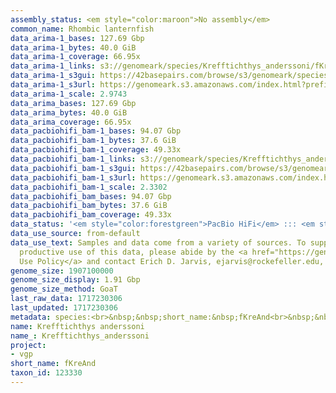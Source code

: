 ```yaml
---
assembly_status: <em style="color:maroon">No assembly</em>
common_name: Rhombic lanternfish
data_arima-1_bases: 127.69 Gbp
data_arima-1_bytes: 40.0 GiB
data_arima-1_coverage: 66.95x
data_arima-1_links: s3://genomeark/species/Krefftichthys_anderssoni/fKreAnd1/genomic_data/arima/<br>
data_arima-1_s3gui: https://42basepairs.com/browse/s3/genomeark/species/Krefftichthys_anderssoni/fKreAnd1/genomic_data/arima/
data_arima-1_s3url: https://genomeark.s3.amazonaws.com/index.html?prefix=species/Krefftichthys_anderssoni/fKreAnd1/genomic_data/arima/
data_arima-1_scale: 2.9743
data_arima_bases: 127.69 Gbp
data_arima_bytes: 40.0 GiB
data_arima_coverage: 66.95x
data_pacbiohifi_bam-1_bases: 94.07 Gbp
data_pacbiohifi_bam-1_bytes: 37.6 GiB
data_pacbiohifi_bam-1_coverage: 49.33x
data_pacbiohifi_bam-1_links: s3://genomeark/species/Krefftichthys_anderssoni/fKreAnd1/genomic_data/pacbio_hifi/<br>
data_pacbiohifi_bam-1_s3gui: https://42basepairs.com/browse/s3/genomeark/species/Krefftichthys_anderssoni/fKreAnd1/genomic_data/pacbio_hifi/
data_pacbiohifi_bam-1_s3url: https://genomeark.s3.amazonaws.com/index.html?prefix=species/Krefftichthys_anderssoni/fKreAnd1/genomic_data/pacbio_hifi/
data_pacbiohifi_bam-1_scale: 2.3302
data_pacbiohifi_bam_bases: 94.07 Gbp
data_pacbiohifi_bam_bytes: 37.6 GiB
data_pacbiohifi_bam_coverage: 49.33x
data_status: '<em style="color:forestgreen">PacBio HiFi</em> ::: <em style="color:forestgreen">Arima</em>'
data_use_source: from-default
data_use_text: Samples and data come from a variety of sources. To support fair and
  productive use of this data, please abide by the <a href="https://genome10k.soe.ucsc.edu/data-use-policies/">Data
  Use Policy</a> and contact Erich D. Jarvis, ejarvis@rockefeller.edu, with any questions.
genome_size: 1907100000
genome_size_display: 1.91 Gbp
genome_size_method: GoaT
last_raw_data: 1717230306
last_updated: 1717230306
metadata: species:<br>&nbsp;&nbsp;short_name:&nbsp;fKreAnd<br>&nbsp;&nbsp;name:&nbsp;Krefftichthys&nbsp;anderssoni<br>&nbsp;&nbsp;taxon_id:&nbsp;123330<br>&nbsp;&nbsp;common_name:&nbsp;Rhombic&nbsp;lanternfish<br>&nbsp;&nbsp;order:<br>&nbsp;&nbsp;&nbsp;&nbsp;name:&nbsp;Myctophiformes<br>&nbsp;&nbsp;family:<br>&nbsp;&nbsp;&nbsp;&nbsp;name:&nbsp;Myctophidae<br>&nbsp;&nbsp;individuals:<br>&nbsp;&nbsp;&nbsp;&nbsp;-&nbsp;short_name:&nbsp;fKreAnd1<br>&nbsp;&nbsp;&nbsp;&nbsp;&nbsp;&nbsp;biosample_id:&nbsp;SAMEA12815431<br>&nbsp;&nbsp;&nbsp;&nbsp;&nbsp;&nbsp;sex:&nbsp;female<br>&nbsp;&nbsp;genome_size:&nbsp;1907100000<br>&nbsp;&nbsp;genome_size_method:&nbsp;GoaT<br>&nbsp;&nbsp;project:&nbsp;[&nbsp;vgp&nbsp;]<br>
name: Krefftichthys anderssoni
name_: Krefftichthys_anderssoni
project:
- vgp
short_name: fKreAnd
taxon_id: 123330
---
```

